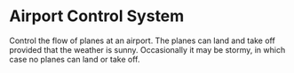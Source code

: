 Airport Control System
===

Control the flow of planes at an airport. The planes can land and take off provided that the weather is sunny. Occasionally it may be stormy, in which case no planes can land or take off.



